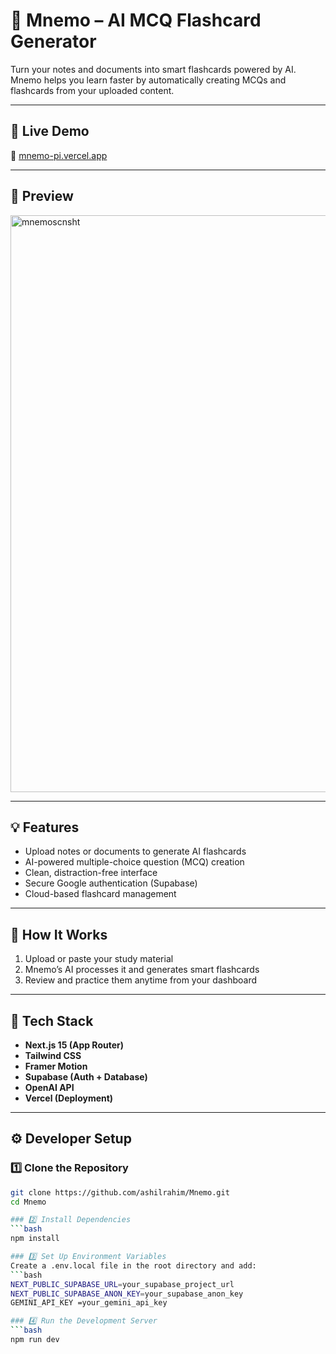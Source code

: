 # 🧠 Mnemo – AI MCQ Flashcard Generator

Turn your notes and documents into smart flashcards powered by AI.  
Mnemo helps you learn faster by automatically creating MCQs and flashcards from your uploaded content.

---

## 🚀 Live Demo
🔗 [mnemo-pi.vercel.app](https://mnemo-pi.vercel.app)

---


## 📸 Preview
<img width="1898" height="923" alt="mnemoscnsht" src="https://mnemo-pi.vercel.app" />

---

## 💡 Features
- Upload notes or documents to generate AI flashcards  
- AI-powered multiple-choice question (MCQ) creation  
- Clean, distraction-free interface  
- Secure Google authentication (Supabase)  
- Cloud-based flashcard management  

---

## 🧠 How It Works
1. Upload or paste your study material  
2. Mnemo’s AI processes it and generates smart flashcards  
3. Review and practice them anytime from your dashboard  

---

## 🧰 Tech Stack
- **Next.js 15 (App Router)**
- **Tailwind CSS**
- **Framer Motion**
- **Supabase (Auth + Database)**
- **OpenAI API**
- **Vercel (Deployment)**

---

## ⚙️ Developer Setup

### 1️⃣ Clone the Repository
```bash
git clone https://github.com/ashilrahim/Mnemo.git
cd Mnemo

### 2️⃣ Install Dependencies
```bash
npm install

### 3️⃣ Set Up Environment Variables
Create a .env.local file in the root directory and add:
```bash
NEXT_PUBLIC_SUPABASE_URL=your_supabase_project_url
NEXT_PUBLIC_SUPABASE_ANON_KEY=your_supabase_anon_key
GEMINI_API_KEY =your_gemini_api_key

### 4️⃣ Run the Development Server
```bash
npm run dev



